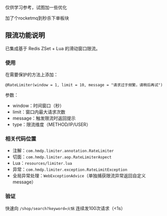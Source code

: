
仅供学习参考，试图加一些优化

加了个rocketmq到秒杀下单板块

## 限流功能说明

已集成基于 Redis ZSet + Lua 的滑动窗口限流。

### 使用
在需要保护的方法上添加：
```
@RateLimiter(window = 1, limit = 10, message = "请求过于频繁，请稍后再试")
```
参数：
* window：时间窗口（秒）
* limit：窗口内最大请求次数
* message：触发限流时返回提示
* type：限流维度（METHOD/IP/USER）

### 相关代码位置
* 注解：`com.hmdp.limiter.annotation.RateLimiter`
* 切面：`com.hmdp.limiter.aop.RateLimiterAspect`
* Lua：`resources/limiter.lua`
* 异常：`com.hmdp.limiter.exception.RateLimitException`
* 全局异常处理：`WebExceptionAdvice`（单独捕获限流异常返回自定义 message）

### 验证
快速向 `/shop/search?keyword=火锅` 连续发100次请求（<1s）


